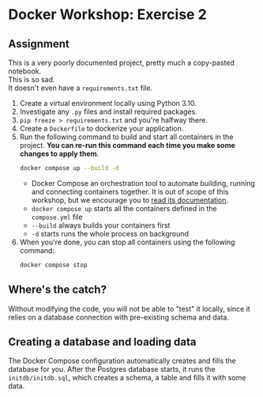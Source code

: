 # Docker Workshop: Exercise 2

## Assignment
This is a very poorly documented project, pretty much a copy-pasted notebook.  
This is so sad.  
It doesn't even have a `requirements.txt` file.

1. Create a virtual environment locally using Python 3.10.
2. Investigate any `.py` files and install required packages.
3. `pip freeze > requirements.txt` and you're halfway there. 
4. Create a `Dockerfile` to dockerize your application.
5. Run the following command to build and start all containers in the project. **You can re-run this command each time you make some changes to apply them**.
   ```bash
   docker compose up --build -d
   ```
   * Docker Compose an orchestration tool to automate building, running and connecting containers together. It is out of scope of this workshop, but we encourage you to [read its documentation](https://docs.docker.com/compose/gettingstarted/).
   * `docker compose up` starts all the containers defined in the `compose.yml` file
   * `--build` always builds your containers first
   * `-d` starts runs the whole process on background
6. When you're done, you can stop all containers using the following command:
   ```bash
   docker compose stop
   ```


## Where's the catch?
Without modifying the code, you will not be able to "test" it locally, since
it relies on a database connection with pre-existing schema and data.

## Creating a database and loading data
The Docker Compose configuration automatically creates and fills the database for you. After the Postgres database starts, it runs the `initdb/initdb.sql`, which creates a schema, a table and fills it with some data.


